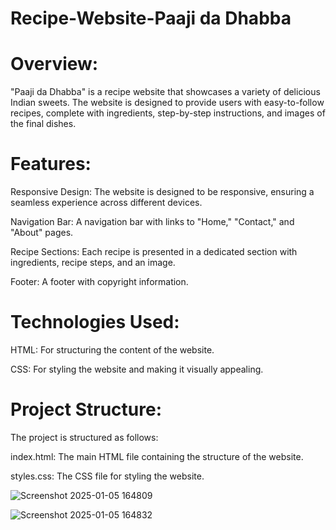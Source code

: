 # Recipe-Website-Paaji da Dhabba

# Overview:

"Paaji da Dhabba" is a recipe website that showcases a variety of delicious Indian sweets. The website is designed to provide users with easy-to-follow recipes, complete with ingredients, step-by-step instructions, and images of the final dishes.


# Features:

Responsive Design: The website is designed to be responsive, ensuring a seamless experience across different devices.

Navigation Bar: A navigation bar with links to "Home," "Contact," and "About" pages.

Recipe Sections: Each recipe is presented in a dedicated section with ingredients, recipe steps, and an image.

Footer: A footer with copyright information.


# Technologies Used:

HTML: For structuring the content of the website.

CSS: For styling the website and making it visually appealing.


# Project Structure:

The project is structured as follows:

index.html: The main HTML file containing the structure of the website.

styles.css: The CSS file for styling the website.

![Screenshot 2025-01-05 164809](https://github.com/user-attachments/assets/638d0bec-8264-4fbb-8aa9-7ae3dedb5b2f)

![Screenshot 2025-01-05 164832](https://github.com/user-attachments/assets/6d827c29-161d-4030-95c2-6dec31c18dd5)
